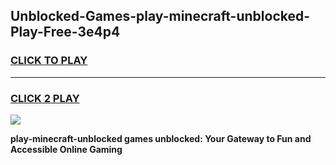 
## Unblocked-Games-play-minecraft-unblocked-Play-Free-3e4p4
<h3>
<a href="https://premium76.site?title=play-minecraft-unblocked&ref=18A1">CLICK TO PLAY</a></h3>
<hr>

<h3>
<a href="https://premium76.site?title=play-minecraft-unblocked&ref=18A1">CLICK 2 PLAY</a>
  
</h3>

<a href="https://premium76.site?title=play-minecraft-unblocked&ref=18A1"><img src="https://clearcache.store/games.png"></a>


**play-minecraft-unblocked games unblocked: Your Gateway to Fun and Accessible Online Gaming**
